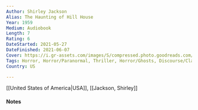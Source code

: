 ```yaml
---
Author: Shirley Jackson
Alias: The Haunting of Hill House
Year: 1959
Medium: Audiobook
Length: 7	
Rating: 6
DateStarted: 2021-05-27
DateFinished: 2021-06-07
Cover: https://i.gr-assets.com/images/S/compressed.photo.goodreads.com/books/1507631764l/36386030._SX318_.jpg
Tags: Horror, Horror/Paranormal, Thriller, Horror/Ghosts, Discourse/Classic
Country: US

---
```

[[United States of America|USA]], [[Jackson, Shirley]]
#### Notes